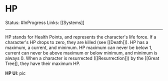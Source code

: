 # HP
Status: #InProgress 
Links: [[Systems]]
___
HP stands for Health Points, and represents the character's life force. If a character's HP drops to zero, they are killed (see [[Death]]). HP has a maximum, a current, and minimum. HP maximum can never be below 1, current can never be above maximum or below minimum, and minimum is always 0. When a character is resurrected ([[Resurrection]]) by the [[Great Tree]], they have their maximum HP. 

**HP UI**:
pic